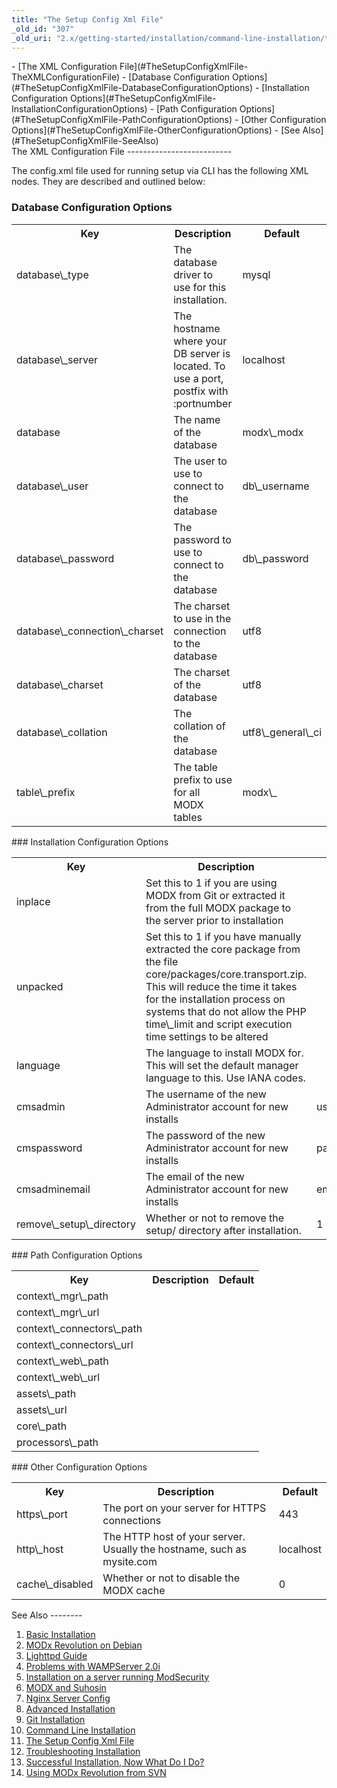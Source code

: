 ```yaml
---
title: "The Setup Config Xml File"
_old_id: "307"
_old_uri: "2.x/getting-started/installation/command-line-installation/the-setup-config-xml-file"
---
```


<div>- [The XML Configuration File](#TheSetupConfigXmlFile-TheXMLConfigurationFile)
  - [Database Configuration Options](#TheSetupConfigXmlFile-DatabaseConfigurationOptions)
  - [Installation Configuration Options](#TheSetupConfigXmlFile-InstallationConfigurationOptions)
  - [Path Configuration Options](#TheSetupConfigXmlFile-PathConfigurationOptions)
  - [Other Configuration Options](#TheSetupConfigXmlFile-OtherConfigurationOptions)
- [See Also](#TheSetupConfigXmlFile-SeeAlso)

</div>The XML Configuration File
--------------------------

The config.xml file used for running setup via CLI has the following XML nodes. They are described and outlined below:

### Database Configuration Options

<table id="TBL1376497247030"><tbody><tr><th>Key</th><th>Description</th><th>Default</th></tr><tr><td>database\_type</td><td>The database driver to use for this installation.</td><td>mysql</td></tr><tr><td>database\_server</td><td>The hostname where your DB server is located. To use a port, postfix with :portnumber</td><td>localhost</td></tr><tr><td>database</td><td>The name of the database</td><td>modx\_modx</td></tr><tr><td>database\_user</td><td>The user to use to connect to the database</td><td>db\_username</td></tr><tr><td>database\_password</td><td>The password to use to connect to the database</td><td>db\_password</td></tr><tr><td>database\_connection\_charset</td><td>The charset to use in the connection to the database</td><td>utf8</td></tr><tr><td>database\_charset</td><td>The charset of the database</td><td>utf8</td></tr><tr><td>database\_collation</td><td>The collation of the database</td><td>utf8\_general\_ci</td></tr><tr><td>table\_prefix</td><td>The table prefix to use for all MODX tables</td><td>modx\_</td></tr></tbody></table>### Installation Configuration Options

<table id="TBL1376497247031"><tbody><tr><th>Key</th><th>Description</th><th>Default</th></tr><tr><td>inplace</td><td>Set this to 1 if you are using MODX from Git or extracted it from the full MODX package to the server prior to installation</td></tr><tr><td>unpacked</td><td>Set this to 1 if you have manually extracted the core package from the file core/packages/core.transport.zip. This will reduce the time it takes for the installation process on systems that do not allow the PHP time\_limit and script execution time settings to be altered</td></tr><tr><td>language</td><td>The language to install MODX for. This will set the default manager language to this. Use IANA codes.</td></tr><tr><td>cmsadmin</td><td>The username of the new Administrator account for new installs</td><td>username</td></tr><tr><td>cmspassword</td><td>The password of the new Administrator account for new installs</td><td>password</td></tr><tr><td>cmsadminemail</td><td>The email of the new Administrator account for new installs</td><td>email@address.com</td></tr><tr><td>remove\_setup\_directory</td><td>Whether or not to remove the setup/ directory after installation.</td><td>1</td></tr></tbody></table>### Path Configuration Options

<table id="TBL1376497247032"><tbody><tr><th>Key</th><th>Description</th><th>Default</th></tr><tr><td>context\_mgr\_path</td><td> </td><td> </td></tr><tr><td>context\_mgr\_url</td><td> </td><td> </td></tr><tr><td>context\_connectors\_path</td><td> </td><td> </td></tr><tr><td>context\_connectors\_url</td><td> </td><td> </td></tr><tr><td>context\_web\_path</td><td> </td><td> </td></tr><tr><td>context\_web\_url</td><td> </td><td> </td></tr><tr><td>assets\_path</td><td> </td><td> </td></tr><tr><td>assets\_url</td><td> </td><td> </td></tr><tr><td>core\_path</td><td> </td><td> </td></tr><tr><td>processors\_path</td><td> </td><td> </td></tr></tbody></table>### Other Configuration Options

<table id="TBL1376497247033"><tbody><tr><th>Key</th><th>Description</th><th>Default</th></tr><tr><td>https\_port</td><td>The port on your server for HTTPS connections</td><td>443</td></tr><tr><td>http\_host</td><td>The HTTP host of your server. Usually the hostname, such as mysite.com</td><td>localhost</td></tr><tr><td>cache\_disabled</td><td>Whether or not to disable the MODX cache</td><td>0</td></tr></tbody></table>See Also
--------

1. [Basic Installation](/revolution/2.x/getting-started/installation/basic-installation)
  1. [MODx Revolution on Debian](/revolution/2.x/getting-started/installation/basic-installation/modx-revolution-on-debian)
  2. [Lighttpd Guide](/revolution/2.x/getting-started/installation/basic-installation/lighttpd-guide)
  3. [Problems with WAMPServer 2.0i](/revolution/2.x/getting-started/installation/basic-installation/problems-with-wampserver-2.0i)
  4. [Installation on a server running ModSecurity](/revolution/2.x/getting-started/installation/basic-installation/installation-on-a-server-running-modsecurity)
  5. [MODX and Suhosin](/revolution/2.x/getting-started/installation/basic-installation/modx-and-suhosin)
  6. [Nginx Server Config](/revolution/2.x/getting-started/installation/basic-installation/nginx-server-config)
2. [Advanced Installation](/revolution/2.x/getting-started/installation/advanced-installation)
3. [Git Installation](/revolution/2.x/getting-started/installation/git-installation)
4. [Command Line Installation](/revolution/2.x/getting-started/installation/command-line-installation)
  1. [The Setup Config Xml File](/revolution/2.x/getting-started/installation/command-line-installation/the-setup-config-xml-file)
5. [Troubleshooting Installation](/revolution/2.x/getting-started/installation/troubleshooting-installation)
6. [Successful Installation, Now What Do I Do?](/revolution/2.x/getting-started/installation/successful-installation,-now-what-do-i-do)
7. [Using MODx Revolution from SVN](/revolution/2.x/getting-started/installation/using-modx-revolution-from-svn)